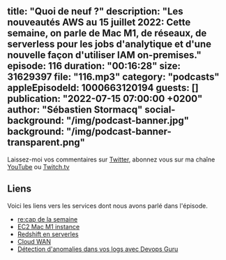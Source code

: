 title: "Quoi de neuf ?"
description: "Les nouveautés AWS au 15 juillet 2022: Cette semaine, on parle de Mac M1, de réseaux, de serverless pour les jobs d'analytique et d'une nouvelle façon d'utiliser IAM on-premises."
episode: 116
duration: "00:16:28"
size: 31629397
file: "116.mp3"
category: "podcasts"
appleEpisodeId: 1000663120194
guests: []
publication: "2022-07-15 07:00:00 +0200"
author: "Sébastien Stormacq"
social-background: "/img/podcast-banner.jpg"
background: "/img/podcast-banner-transparent.png"
---

Laissez-moi vos commentaires sur [Twitter](https://twitter.com/sebsto), abonnez vous sur ma chaîne [YouTube](https://www.youtube.com/sebsto) ou [Twitch.tv](https://www.twitch.tv/sebAWS)

## Liens

Voici les liens vers les services dont nous avons parlé dans l'épisode.

- [re:cap de la semaine](https://aws.amazon.com/blogs/aws/aws-week-in-review-july-11/)
- [EC2 Mac M1 instance](https://aws.amazon.com/blogs/aws/new-amazon-ec2-m1-mac-instances/)
- [Redshift en serverles](https://aws.amazon.com/blogs/aws/amazon-redshift-serverless-now-generally-available-with-new-capabilities/)
- [Cloud WAN](https://aws.amazon.com/blogs/aws/new-cloud-wan-a-managed-wan-service/)
- [Détection d'anomalies dans vos logs avec Devops Guru](https://aws.amazon.com/blogs/aws/new-detect-and-resolve-issues-quickly-with-log-anomaly-detection-and-recommendations-from-amazon-devops-guru/)
